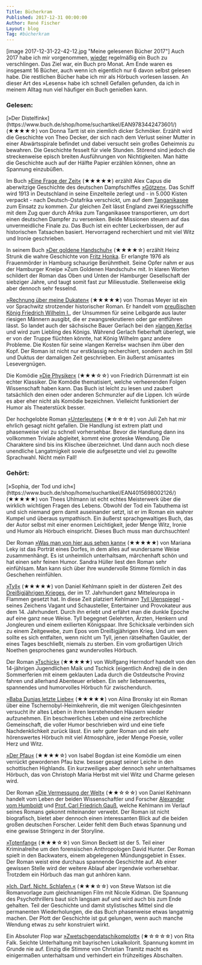 ```yaml
---
Title: Bücherkram
Published: 2017-12-31 00:00:00
Author: René Fischer
Layout: blog
Tag: #bücherkram
---
```

[image 2017-12-31-22-42-12.jpg "Meine gelesenen Bücher 2017"]
Auch 2017 habe ich mir vorgenommen, [wieder](/ausgelesen) regelmäßig ein Buch zu verschlingen. Das Ziel war, ein Buch pro Monat. Am Ende waren es insgesamt 16 Bücher, auch wenn ich eigentlich nur 6 davon selbst gelesen habe. Die restlichen Bücher habe ich mir als Hörbuch vorlesen lassen. An dieser Art des &raquo;Lesens&laquo; habe ich schnell Gefallen gefunden, da ich in meinem Alltag nun viel häufiger ein Buch genießen kann.

<h3>Gelesen:</h3>
[&raquo;Der Distelfink&laquo;](https://www.buch.de/shop/home/suchartikel/EAN9783442473601/) (★★★★☆) von Donna Tartt ist ein ziemlich dicker Schmöker. Erzählt wird die Geschichte von Theo Decker, der sich nach dem Verlust seiner Mutter in einer Abwärtsspirale befindet und dabei versucht sein großes Geheimnis zu bewahren.  Die Geschichte fesselt für viele Stunden. Störend sind jedoch die streckenweise episch breiten Ausführungen von Nichtigkeiten. Man hätte die Geschichte auch auf der Hälfte Papier erzählen können, ohne an Spannung einzubüßen.

Im Buch [&raquo;Eine Frage der Zeit&laquo;](https://www.buch.de/shop/home/suchartikel/EAN9783442739110/) (★★★★★)  erzählt Alex Capus die aberwitzige Geschichte des deutschen Dampfschiffes [&raquo;Götzen&laquo;](https://de.wikipedia.org/wiki/Liemba_%28Schiff%29). Das Schiff wird 1913 in Deutschland in seine Einzelteile zerlegt und - in 5.000 Kisten verpackt - nach Deutsch-Ostafrika verschickt, um auf dem [Tanganikasee](https://de.wikipedia.org/wiki/Tanganjikasee) zum Einsatz zu kommen. Zur gleichen Zeit lässt England zwei Kriegsschiffe mit dem Zug quer durch Afrika zum Tanganikasee transportieren, um dort einen deutschen Dampfer zu versenken. Beide Missionen steuern auf das unvermeidliche Finale zu. Das Buch ist ein echter Leckerbissen, der auf historischen Tatsachen basiert. Hervorragend recherchiert und mit viel Witz und Ironie geschrieben.

In seinem Buch [&raquo;Der goldene Handschuh&laquo;](https://www.buch.de/shop/home/suchartikel/EAN9783499271274/) (★★★★☆) erzählt Heinz Strunk die wahre Geschichte von [Fritz Honka](https://de.wikipedia.org/wiki/Fritz_Honka). Er erlangte 1976 als Frauenmörder in Hamburg schaurige Berühmtheit. Seine Opfer nahm er aus der Hamburger Kneipe &raquo;Zum Goldenen Handschuh&laquo; mit. In klaren Worten schildert der Roman das Oben und Unten der Hamburger Gesellschaft der siebziger Jahre, und taugt somit fast zur Milieustudie. Stellenweise eklig aber dennoch sehr fesselnd.

[&raquo;Rechnung über meine Dukaten&laquo;](https://www.buch.de/shop/home/suchartikel/EAN9783257243277/) (★★★★★) von Thomas Meyer ist ein vor Sprachwitz strotzender historischer Roman. Er handelt vom [preußischen König Friedrich Wilhelm I.](https://de.wikipedia.org/wiki/Friedrich_Wilhelm_I._%28Preu%C3%9Fen%29), der Unsummen für seine Leibgarde aus lauter riesigen Männern ausgibt, die er zwangsrekrutieren oder gar entführen lässt. So landet auch der sächsische Bauer Gerlach bei den [&raquo;langen Kerls&laquo;](https://de.wikipedia.org/wiki/Altpreu%C3%9Fisches_Infanterieregiment_No._6_%281806%29) und wird zum Liebling des Königs. Während Gerlach fieberhaft überlegt, wie er von der Truppe flüchten könnte, hat König Wilhelm ganz andere Probleme. Die Kosten für seine &raquo;langen Kerrels&laquo; wachsen ihm über den Kopf. Der Roman ist nicht nur erstklassig recherchiert, sondern auch im Stil und Duktus der damaligen Zeit geschrieben. Ein äußerst amüsantes Lesevergnügen.

Die Komödie [&raquo;Die Physiker&laquo;](https://www.buch.de/shop/home/suchartikel/EAN9783257230475/) (★★★☆☆) von Friedrich Dürrenmatt ist ein echter Klassiker.  Die Komödie thematisiert, welche verheerenden Folgen Wissenschaft haben kann. Das Buch ist leicht zu lesen und zaubert tatsächlich den einen oder anderen Schmunzler auf die Lippen. Ich würde es aber eher nicht als Komödie  bezeichnen. Vielleicht funktioniert der Humor als Theaterstück besser.

Der hochgelobte Roman [&raquo;Unterleuten&laquo;](https://www.buch.de/shop/home/suchartikel/EAN9783442715732/) (★☆☆☆☆) von Juli Zeh hat mir ehrlich gesagt nicht gefallen. Die Handlung ist extrem platt und phasenweise viel zu schnell vorhersehbar. Bevor die Handlung dann ins vollkommen Triviale abgleitet, kommt eine groteske Wendung. Die Charaktere sind bis ins Klischee überzeichnet.  Und dann auch noch diese unendliche Langatmigkeit sowie die aufgesetzte und viel zu gewollte Sprachwahl. Nicht mein Fall!

<h3>Gehört:</h3>
[&raquo;Sophia, der Tod und ich&laquo;](https://www.buch.de/shop/home/suchartikel/EAN4015698002126/) (★★★★★) von Thees Uhlmann ist echt echtes Meisterwerk über die wirklich wichtigen Fragen des Lebens. Obwohl der Tod ein Tabuthema ist und sich niemand gern damit auseinander setzt, ist er im Roman ein wahrer Kumpel und überaus sympathisch. Ein äußerst sprachgewaltiges Buch, das der Autor selbst mit einer enormen Leichtigkeit, jeder Menge Witz, Ironie und Humor als Hörbuch einspricht. Dieses Buch muss man durchsuchten!

Der Roman [&raquo;Was man von hier aus sehen kann&laquo;](https://www.buch.de/shop/home/suchartikel/EAN9783864844362/) (★★★★★) von Mariana Leky ist das Porträt eines Dorfes, in dem alles auf wundersame Weise zusammenhängt. Es ist unheimlich unterhaltsam, märchenhaft schön und hat einen sehr feinen Humor. Sandra Hüller liest den Roman sehr einfühlsam. Man kann sich über ihre wundervolle Stimme förmlich in das Geschehen reinfühlen.

[&raquo;Tyll&laquo;](https://www.buch.de/shop/home/suchartikel/EAN9783839816042/) (★★★★★) von Daniel Kehlmann spielt in der düsteren Zeit des [Dreißigjährigen Krieges](https://de.wikipedia.org/wiki/Drei%C3%9Figj%C3%A4hriger_Krieg), der im 17. Jahrhundert ganz Mitteleuropa in Flammen gesetzt hat. In diese Zeit platziert Kehlmann [Tyll Ulenspiegel](https://de.wikipedia.org/wiki/Till_Eulenspiegel) - seines Zeichens Vagant und Schausteller, Entertainer und Provokateur aus dem 14. Jahrhundert. Durch ihn erlebt und erfährt man die dunkle Epoche auf eine ganz neue Weise. Tyll begegnet Gelehrten, Ärzten, Henkern und Jongleuren und einem exilierten Königspaar. Ihre Schicksale verbinden sich zu einem Zeitgewebe, zum Epos vom Dreißigjährigen Krieg. Und um wen sollte es sich entfalten, wenn nicht um Tyll, jenen rätselhaften Gaukler, der eines Tages beschließt, niemals zu sterben. Ein vom großartigen Ulrich Noethen gesprochenes ganz wundervolles Hörbuch.

Der Roman [&raquo;Tschick&laquo;](https://www.buch.de/shop/home/suchartikel/EAN9783839891261/) (★★★★★) von Wolfgang Herrndorf handelt von den 14-jährigen Jugendlichen Maik und Tschick (eigentlich Andrej) die in den Sommerferien mit einem geklauten Lada durch die Ostdeutsche Provinz fahren und allerhand Abenteuer erleben. Ein sehr liebenswertes, spannendes und humorvolles Hörbuch für zwischendurch.

[&raquo;Baba Dunjas letzte Liebe&laquo;](https://www.buch.de/shop/home/suchartikel/EAN9783864844348/) (★★★★★) von Alina Bronsky ist ein Roman über eine Tschernobyl-Heimkehrerin, die mit wenigen  Gleichgesinnten versucht ihr altes Leben in ihren leerstehenden Häusern wieder aufzunehmen. Ein beschwerliches Leben und eine zerbrechliche Gemeinschaft, die voller Humor beschrieben wird und eine tiefe Nachdenklichkeit zurück lässt. Ein sehr guter Roman und ein sehr hörenswertes Hörbuch mit viel Atmosphäre, jeder Menge Poesie, voller Herz und Witz.

[&raquo;Der Pfau&laquo;](https://www.buch.de/shop/home/suchartikel/EAN9783839814581/) (★★★★☆) von Isabel Bogdan ist eine Komödie um einen verrückt gewordenen Pfau bzw. besser gesagt seiner Leiche in den schottischen Highlands. Ein kurzweiliges aber dennoch sehr unterhaltsames Hörbuch, das von Christoph Maria Herbst mit viel Witz und Charme gelesen wird.

Der Roman [&raquo;Die Vermessung der Welt&laquo;](https://www.buch.de/shop/home/suchartikel/EAN9783499253034/) (★★☆☆☆) von Daniel Kehlmann handelt vom Leben der beiden Wissenschaftler und Forscher [Alexander vom Humboldt](https://de.wikipedia.org/wiki/Alexander_von_Humboldt) und [Prof. Carl Friedrich Gauß](https://de.wikipedia.org/wiki/Carl_Friedrich_Gau%C3%9F), welche Kehlmann im Verlauf seines Romans gekonnt miteinander verwebt. Der Roman ist nicht biografisch, bietet aber dennoch einen interessanten Blick auf die beiden großen deutschen Forscher. Leider fehlt dem Buch etwas Spannung und eine gewisse Stringenz in der Storyline.

[&raquo;Totenfang&laquo;](https://www.buch.de/shop/home/suchartikel/EAN9783839893487/) (★★★☆☆) von Simon Beckett ist der 5. Teil einer Kriminalreihe um den forensischen Anthropologen David Hunter. Der Roman spielt in den Backwaters, einem abgelegenen Mündungsgebiet in Essex. Der Roman weist eine durchaus spannende Geschichte auf. Ab einer gewissen Stelle wird der weitere Ablauf aber irgendwie vorhersehbar. Trotzdem ein Hörbuch das man gut anhören kann.

[&raquo;Ich. Darf. Nicht. Schlafen.&laquo;](https://www.buch.de/shop/home/suchartikel/EAN9783839892312/) (★★★☆☆) von Steve Watson ist die Romanvorlage zum gleichnamigen Film mit Nicole Kidman. Die Spannung des Psychothrillers baut sich langsam auf und wird auch bis zum Ende gehalten. Teil der Geschichte und damit stylistisches Mittel sind die permanenten Wiederholungen, die das Buch phasenweise etwas langatmig machen. Der Plott der Geschichte ist gut gelungen, wenn auch manche Wendung etwas zu sehr konstruiert wirkt.

Ein Absoluter Flop war [&raquo;Zwetschgendatschikomplott&laquo;](https://www.buch.de/shop/home/suchartikel/EAN9783862314171/) (★☆☆☆☆) von Rita Falk. Seichte Unterhaltung mit bayrischen Lokalkolorit. Spannung kommt im Grunde nie auf. Einzig die Stimme von Christian Tramitz macht es einigermaßen unterhaltsam und verhindert ein frühzeitiges Abschalten.
